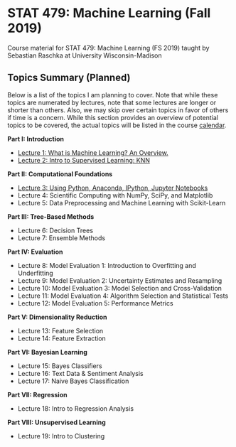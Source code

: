 # STAT 479: Machine Learning (Fall 2019)

Course material for STAT 479: Machine Learning (FS 2019) taught by Sebastian Raschka at University Wisconsin-Madison


## Topics Summary (Planned)

Below is a list of the topics I am planning to cover. Note that while these topics are numerated by lectures, note that some lectures are longer or shorter than others. Also, we may skip over certain topics in favor of others if time is a concern. While this section provides an overview of potential topics to be covered, the actual topics will be listed in the course [calendar](http://pages.stat.wisc.edu/~sraschka/teaching/stat479-ss2019/#calendar).




**Part I: Introduction**

- [Lecture 1: What is Machine Learning? An Overview.](./01_overview/)
- [Lecture 2: Intro to Supervised Learning: KNN](./02_knn)

**Part II: Computational Foundations**

- [Lecture 3: Using Python, Anaconda, IPython, Jupyter Notebooks](./03_python)
- Lecture 4: Scientific Computing with NumPy, SciPy, and Matplotlib
- Lecture 5: Data Preprocessing and Machine Learning with Scikit-Learn

**Part III: Tree-Based Methods**

- Lecture 6: Decision Trees
- Lecture 7: Ensemble Methods

**Part IV: Evaluation**

- Lecture 8: Model Evaluation 1: Introduction to Overfitting and Underfitting
- Lecture 9: Model Evaluation 2: Uncertainty Estimates and Resampling
- Lecture 10: Model Evaluation 3: Model Selection and Cross-Validation
- Lecture 11: Model Evaluation 4: Algorithm Selection and Statistical Tests
- Lecture 12: Model Evaluation 5: Performance Metrics

**Part V: Dimensionality Reduction**

- Lecture 13: Feature Selection
- Lecture 14: Feature Extraction

**Part VI: Bayesian Learning**

- Lecture 15: Bayes Classifiers
- Lecture 16: Text Data & Sentiment Analysis
- Lecture 17: Naive Bayes Classification

**Part VII: Regression**

- Lecture 18: Intro to Regression Analysis

**Part VIII: Unsupervised Learning**

- Lecture 19: Intro to Clustering